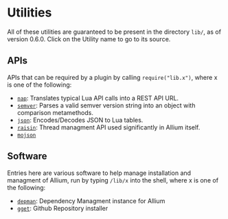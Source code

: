 # Utilities

All of these utilities are guaranteed to be present in the directory `lib/`, as of version 0.6.0. Click on the Utility name to go to its source.

## APIs

APIs that can be required by a plugin by calling `require("lib.x")`, where x is one of the following:

- [`nap`](https://github.com/hugeblank/tree/master/qs-cc/blob/master/src/nap.lua): Translates typical Lua API calls into a REST API URL.
- [`semver`](https://github.com/hugeblank/semparse): Parses a valid semver version string into an object with comparison metamethods.
- [`json`](https://github.com/rxi/json): Encodes/Decodes JSON to Lua tables.
- [`raisin`](https://github.com/hugeblank/raisin): Thread managment API used significantly in Allium itself.
- [`mojson`](https://github.com/hugeblank/qs-cc/blob/master/src/allium/mojson.lua)

## Software

Entries here are various software to help manage installation and managment of Allium, run by typing `/lib/x` into the shell, where x is one of the following:

- [`depman`](https://github.com/hugeblank/qs-cc/blob/master/src/depman.lua): Dependency Managment instance for Allium
- [`gget`](https://github.com/hugeblank/qs-cc/blob/master/src/gget.lua): Github Repository installer
